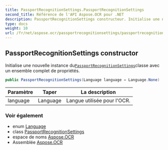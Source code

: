 ```yaml
---
title: PassportRecognitionSettings.PassportRecognitionSettings
second_title: Référence de l'API Aspose.OCR pour .NET
description: PassportRecognitionSettings constructeur. Initialise une nouvelle instance duPassportRecognitionSettingsclasse avec un ensemble complet de propriétés.
type: docs
weight: 10
url: /fr/net/aspose.ocr/passportrecognitionsettings/passportrecognitionsettings/
---
```

## PassportRecognitionSettings constructor

Initialise une nouvelle instance du[`PassportRecognitionSettings`](../)classe avec un ensemble complet de propriétés.

```csharp
public PassportRecognitionSettings(Language language = Language.None)
```

| Paramètre | Taper | La description |
| --- | --- | --- |
| language | Language | Langue utilisée pour l'OCR. |

### Voir également

* enum [Language](../../language/)
* class [PassportRecognitionSettings](../)
* espace de noms [Aspose.OCR](../../passportrecognitionsettings/)
* Assemblée [Aspose.OCR](../../../)


